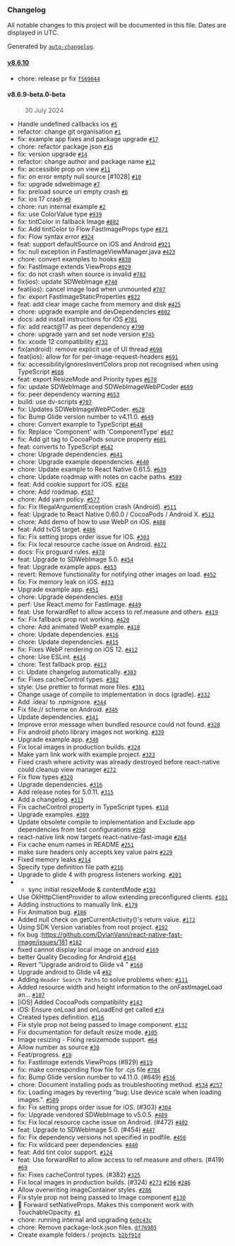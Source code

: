 ### Changelog

All notable changes to this project will be documented in this file. Dates are displayed in UTC.

Generated by [`auto-changelog`](https://github.com/CookPete/auto-changelog).

#### [v8.6.10](https://github.com/dream-sports-labs/react-native-fast-image/compare/v8.6.9-beta.0-beta...v8.6.10)

- chore: release pr fix [`f569044`](https://github.com/dream-sports-labs/react-native-fast-image/commit/f569044bb54d6d30eae69442c9fa50a59fb8c537)

#### v8.6.9-beta.0-beta

> 30 July 2024

- Handle undefined callbacks ios [`#5`](https://github.com/dream-sports-labs/react-native-fast-image/pull/5)
- refactor: change git organisation [`#1`](https://github.com/dream-sports-labs/react-native-fast-image/pull/1)
- fix: example app fixes and package upgrade [`#17`](https://github.com/dream-sports-labs/react-native-fast-image/pull/17)
- chore: refactor package json [`#16`](https://github.com/dream-sports-labs/react-native-fast-image/pull/16)
- fix: version upgrade [`#14`](https://github.com/dream-sports-labs/react-native-fast-image/pull/14)
- refactor: change author and package name [`#12`](https://github.com/dream-sports-labs/react-native-fast-image/pull/12)
- fix: accessible prop on view [`#11`](https://github.com/dream-sports-labs/react-native-fast-image/pull/11)
- fix: on error empty null source [#1028] [`#10`](https://github.com/dream-sports-labs/react-native-fast-image/pull/10)
- fix: upgrade sdwebimage [`#7`](https://github.com/dream-sports-labs/react-native-fast-image/pull/7)
- fix: preload source uri empty crash [`#8`](https://github.com/dream-sports-labs/react-native-fast-image/pull/8)
- fix: ios 17 crash [`#9`](https://github.com/dream-sports-labs/react-native-fast-image/pull/9)
- chore: run internal example [`#2`](https://github.com/dream-sports-labs/react-native-fast-image/pull/2)
- fix: use ColorValue type [`#939`](https://github.com/dream-sports-labs/react-native-fast-image/pull/939)
- fix: tintColor in fallback Image [`#882`](https://github.com/dream-sports-labs/react-native-fast-image/pull/882)
- fix: Add tintColor to Flow FastImageProps type [`#871`](https://github.com/dream-sports-labs/react-native-fast-image/pull/871)
- fix: Flow syntax error [`#924`](https://github.com/dream-sports-labs/react-native-fast-image/pull/924)
- feat: support defaultSource on iOS and Android [`#921`](https://github.com/dream-sports-labs/react-native-fast-image/pull/921)
- fix: null exception in FastImageViewManager.java [`#423`](https://github.com/dream-sports-labs/react-native-fast-image/pull/423)
- chore: convert examples to hooks [`#830`](https://github.com/dream-sports-labs/react-native-fast-image/pull/830)
- fix: FastImage extends ViewProps [`#829`](https://github.com/dream-sports-labs/react-native-fast-image/pull/829)
- fix: do not crash when source is invalid [`#782`](https://github.com/dream-sports-labs/react-native-fast-image/pull/782)
- fix(ios): update SDWebImage [`#740`](https://github.com/dream-sports-labs/react-native-fast-image/pull/740)
- feat(ios): cancel image load when unmounted [`#787`](https://github.com/dream-sports-labs/react-native-fast-image/pull/787)
- fix: export FastImageStaticProperties [`#822`](https://github.com/dream-sports-labs/react-native-fast-image/pull/822)
- feat: add clear image cache from memory and disk [`#425`](https://github.com/dream-sports-labs/react-native-fast-image/pull/425)
- chore: upgrade example and devDependencies [`#802`](https://github.com/dream-sports-labs/react-native-fast-image/pull/802)
- docs: add install instructions for iOS [`#781`](https://github.com/dream-sports-labs/react-native-fast-image/pull/781)
- fix: add react@17 as peer dependency [`#790`](https://github.com/dream-sports-labs/react-native-fast-image/pull/790)
- chore: upgrade yarn and set node version [`#745`](https://github.com/dream-sports-labs/react-native-fast-image/pull/745)
- fix: xcode 12 compatibility [`#732`](https://github.com/dream-sports-labs/react-native-fast-image/pull/732)
- fix(android): remove explicit use of UI thread [`#698`](https://github.com/dream-sports-labs/react-native-fast-image/pull/698)
- feat(ios): allow for for per-image-request-headers [`#691`](https://github.com/dream-sports-labs/react-native-fast-image/pull/691)
- fix: accessibilityIgnoresInvertColors prop not recognised when using TypeScript [`#666`](https://github.com/dream-sports-labs/react-native-fast-image/pull/666)
- feat: export ResizeMode and Priority types [`#678`](https://github.com/dream-sports-labs/react-native-fast-image/pull/678)
- fix: update SDWebImage and SDWebImageWebPCoder [`#689`](https://github.com/dream-sports-labs/react-native-fast-image/pull/689)
- fix: peer dependency warning [`#653`](https://github.com/dream-sports-labs/react-native-fast-image/pull/653)
- build: use dv-scripts [`#707`](https://github.com/dream-sports-labs/react-native-fast-image/pull/707)
- fix: Updates SDWebImageWebPCoder. [`#628`](https://github.com/dream-sports-labs/react-native-fast-image/pull/628)
- fix: Bump Glide version number to v4.11.0. [`#649`](https://github.com/dream-sports-labs/react-native-fast-image/pull/649)
- chore: Convert example to TypeScript [`#648`](https://github.com/dream-sports-labs/react-native-fast-image/pull/648)
- fix: Replace 'Component' with 'ComponentType' [`#647`](https://github.com/dream-sports-labs/react-native-fast-image/pull/647)
- fix: Add git tag to CocoaPods source property [`#601`](https://github.com/dream-sports-labs/react-native-fast-image/pull/601)
- feat: converts to TypeScript [`#642`](https://github.com/dream-sports-labs/react-native-fast-image/pull/642)
- chore: Upgrade dependencies. [`#641`](https://github.com/dream-sports-labs/react-native-fast-image/pull/641)
- chore: Upgrade example dependencies. [`#640`](https://github.com/dream-sports-labs/react-native-fast-image/pull/640)
- chore: Update example to React Native 0.61.5. [`#639`](https://github.com/dream-sports-labs/react-native-fast-image/pull/639)
- chore: Update roadmap with notes on cache paths. [`#589`](https://github.com/dream-sports-labs/react-native-fast-image/pull/589)
- feat: Add cookie support for iOS. [`#284`](https://github.com/dream-sports-labs/react-native-fast-image/pull/284)
- chore: Add roadmap. [`#587`](https://github.com/dream-sports-labs/react-native-fast-image/pull/587)
- chore: Add yarn policy. [`#577`](https://github.com/dream-sports-labs/react-native-fast-image/pull/577)
- fix: Fix IllegalArgumentException crash (Android). [`#511`](https://github.com/dream-sports-labs/react-native-fast-image/pull/511)
- feat: Upgrade to React Native 0.60.0 / CocoaPods / Android X. [`#513`](https://github.com/dream-sports-labs/react-native-fast-image/pull/513)
- chore: Add demo of how to use WebP on iOS. [`#488`](https://github.com/dream-sports-labs/react-native-fast-image/pull/488)
- feat: Add tvOS target. [`#486`](https://github.com/dream-sports-labs/react-native-fast-image/pull/486)
- fix: Fix setting props order issue for iOS. [`#303`](https://github.com/dream-sports-labs/react-native-fast-image/pull/303)
- fix: Fix local resource cache issue on Android. [`#472`](https://github.com/dream-sports-labs/react-native-fast-image/pull/472)
- docs: Fix proguard rules. [`#478`](https://github.com/dream-sports-labs/react-native-fast-image/pull/478)
- feat: Upgrade to SDWebImage 5.0. [`#454`](https://github.com/dream-sports-labs/react-native-fast-image/pull/454)
- feat: Upgrade example apps. [`#453`](https://github.com/dream-sports-labs/react-native-fast-image/pull/453)
- revert: Remove functionality for notifying other images on load. [`#452`](https://github.com/dream-sports-labs/react-native-fast-image/pull/452)
- fix: Fix memory leak on iOS. [`#433`](https://github.com/dream-sports-labs/react-native-fast-image/pull/433)
- Upgrade example app. [`#451`](https://github.com/dream-sports-labs/react-native-fast-image/pull/451)
- chore: Upgrade dependencies. [`#450`](https://github.com/dream-sports-labs/react-native-fast-image/pull/450)
- perf: Use React.memo for FastImage. [`#449`](https://github.com/dream-sports-labs/react-native-fast-image/pull/449)
- feat: Use forwardRef to allow access to ref.measure and others. [`#419`](https://github.com/dream-sports-labs/react-native-fast-image/pull/419)
- fix: Fix fallback prop not working. [`#420`](https://github.com/dream-sports-labs/react-native-fast-image/pull/420)
- chore: Add animated WebP example. [`#418`](https://github.com/dream-sports-labs/react-native-fast-image/pull/418)
- chore: Update dependencies. [`#416`](https://github.com/dream-sports-labs/react-native-fast-image/pull/416)
- chore: Update dependencies. [`#415`](https://github.com/dream-sports-labs/react-native-fast-image/pull/415)
- fix: Fixes WebP rendering on iOS 12. [`#412`](https://github.com/dream-sports-labs/react-native-fast-image/pull/412)
- chore: Use ESLint. [`#414`](https://github.com/dream-sports-labs/react-native-fast-image/pull/414)
- chore: Test fallback prop. [`#413`](https://github.com/dream-sports-labs/react-native-fast-image/pull/413)
- ci: Update changelog automatically. [`#383`](https://github.com/dream-sports-labs/react-native-fast-image/pull/383)
- fix: Fixes cacheControl types. [`#382`](https://github.com/dream-sports-labs/react-native-fast-image/pull/382)
- style: Use prettier to format more files. [`#381`](https://github.com/dream-sports-labs/react-native-fast-image/pull/381)
- Change usage of compile to implementation in docs (gradle). [`#332`](https://github.com/dream-sports-labs/react-native-fast-image/pull/332)
- Add .idea/ to .npmignore. [`#344`](https://github.com/dream-sports-labs/react-native-fast-image/pull/344)
- Fix file:// scheme on Android. [`#345`](https://github.com/dream-sports-labs/react-native-fast-image/pull/345)
- Update dependencies. [`#341`](https://github.com/dream-sports-labs/react-native-fast-image/pull/341)
- Improve error message when bundled resource could not found. [`#328`](https://github.com/dream-sports-labs/react-native-fast-image/pull/328)
- Fix android photo library images not working. [`#339`](https://github.com/dream-sports-labs/react-native-fast-image/pull/339)
- Upgrade example app. [`#340`](https://github.com/dream-sports-labs/react-native-fast-image/pull/340)
- Fix local images in production builds. [`#324`](https://github.com/dream-sports-labs/react-native-fast-image/pull/324)
- Make yarn link work with example project. [`#323`](https://github.com/dream-sports-labs/react-native-fast-image/pull/323)
- Fixed crash where activity was already destroyed before react-native could cleanup view manager [`#272`](https://github.com/dream-sports-labs/react-native-fast-image/pull/272)
- Fix flow types [`#320`](https://github.com/dream-sports-labs/react-native-fast-image/pull/320)
- Upgrade dependencies. [`#316`](https://github.com/dream-sports-labs/react-native-fast-image/pull/316)
- Add release notes for 5.0.11. [`#315`](https://github.com/dream-sports-labs/react-native-fast-image/pull/315)
- Add a changelog. [`#313`](https://github.com/dream-sports-labs/react-native-fast-image/pull/313)
- Fix cacheControl property in TypeScript types. [`#310`](https://github.com/dream-sports-labs/react-native-fast-image/pull/310)
- Upgrade examples. [`#309`](https://github.com/dream-sports-labs/react-native-fast-image/pull/309)
- Update obsolete compile to implementation and Exclude app dependencies from test configurations [`#250`](https://github.com/dream-sports-labs/react-native-fast-image/pull/250)
- react-native link now targets react-native-fast-image [`#264`](https://github.com/dream-sports-labs/react-native-fast-image/pull/264)
- Fix cache enum names in README [`#251`](https://github.com/dream-sports-labs/react-native-fast-image/pull/251)
- make sure headers only accepts key value pairs [`#229`](https://github.com/dream-sports-labs/react-native-fast-image/pull/229)
- Fixed memory leaks [`#214`](https://github.com/dream-sports-labs/react-native-fast-image/pull/214)
- Specify type definition file path [`#216`](https://github.com/dream-sports-labs/react-native-fast-image/pull/216)
- Upgrade to glide 4 with progress listeners working. [`#201`](https://github.com/dream-sports-labs/react-native-fast-image/pull/201)
- * sync initial resizeMode & contentMode [`#193`](https://github.com/dream-sports-labs/react-native-fast-image/pull/193)
- Use OkHttpClientProvider to allow extending preconfigured clients. [`#101`](https://github.com/dream-sports-labs/react-native-fast-image/pull/101)
- Adding instructions to manually link. [`#179`](https://github.com/dream-sports-labs/react-native-fast-image/pull/179)
- Fix Animation bug. [`#186`](https://github.com/dream-sports-labs/react-native-fast-image/pull/186)
- Added null check on  getCurrentActivity()'s return value. [`#172`](https://github.com/dream-sports-labs/react-native-fast-image/pull/172)
- Using SDK Version variables from root project. [`#192`](https://github.com/dream-sports-labs/react-native-fast-image/pull/192)
- fix bug :https://github.com/DylanVann/react-native-fast-image/issues/181 [`#182`](https://github.com/dream-sports-labs/react-native-fast-image/pull/182)
- fixed cannot display local image on android [`#169`](https://github.com/dream-sports-labs/react-native-fast-image/pull/169)
- better Quality Decoding for Android [`#164`](https://github.com/dream-sports-labs/react-native-fast-image/pull/164)
- Revert "Upgrade android to Glide v4 " [`#168`](https://github.com/dream-sports-labs/react-native-fast-image/pull/168)
- Upgrade android to Glide v4  [`#82`](https://github.com/dream-sports-labs/react-native-fast-image/pull/82)
- Adding `Header Search Paths` to solve problems when: [`#111`](https://github.com/dream-sports-labs/react-native-fast-image/pull/111)
- Added resource width and height information to the onFastImageLoad an… [`#107`](https://github.com/dream-sports-labs/react-native-fast-image/pull/107)
- [iOS] Added CocoaPods compatibility [`#143`](https://github.com/dream-sports-labs/react-native-fast-image/pull/143)
- iOS: Ensure onLoad and onLoadEnd get called [`#74`](https://github.com/dream-sports-labs/react-native-fast-image/pull/74)
- Created types definition. [`#116`](https://github.com/dream-sports-labs/react-native-fast-image/pull/116)
- Fix style prop not being passed to Image component. [`#132`](https://github.com/dream-sports-labs/react-native-fast-image/pull/132)
- Fix documentation for default resize mode. [`#105`](https://github.com/dream-sports-labs/react-native-fast-image/pull/105)
- Image resizing - Fixing resizemode support. [`#64`](https://github.com/dream-sports-labs/react-native-fast-image/pull/64)
- Allow number as source [`#30`](https://github.com/dream-sports-labs/react-native-fast-image/pull/30)
- Feat/progress. [`#18`](https://github.com/dream-sports-labs/react-native-fast-image/pull/18)
- fix: FastImage extends ViewProps (#829) [`#819`](https://github.com/dream-sports-labs/react-native-fast-image/issues/819)
- fix: make corresponding flow file for .cjs file [`#784`](https://github.com/dream-sports-labs/react-native-fast-image/issues/784)
- fix: Bump Glide version number to v4.11.0. (#649) [`#536`](https://github.com/dream-sports-labs/react-native-fast-image/issues/536)
- chore: Document installing pods as troubleshooting method. [`#534`](https://github.com/dream-sports-labs/react-native-fast-image/issues/534) [`#257`](https://github.com/dream-sports-labs/react-native-fast-image/issues/257)
- fix: Loading images by reverting "bug: Use device scale when loading images.". [`#509`](https://github.com/dream-sports-labs/react-native-fast-image/issues/509)
- fix: Fix setting props order issue for iOS. (#303) [`#304`](https://github.com/dream-sports-labs/react-native-fast-image/issues/304)
- fix: Upgrade vendored SDWebImage to v5.0.5. [`#489`](https://github.com/dream-sports-labs/react-native-fast-image/issues/489)
- fix: Fix local resource cache issue on Android. (#472) [`#402`](https://github.com/dream-sports-labs/react-native-fast-image/issues/402)
- feat: Upgrade to SDWebImage 5.0. (#454) [`#447`](https://github.com/dream-sports-labs/react-native-fast-image/issues/447)
- fix: Fix dependency versions not specified in podfile. [`#456`](https://github.com/dream-sports-labs/react-native-fast-image/issues/456)
- fix: Fix wildcard peer dependencies. [`#440`](https://github.com/dream-sports-labs/react-native-fast-image/issues/440)
- feat: Add tint color support. [`#124`](https://github.com/dream-sports-labs/react-native-fast-image/issues/124)
- feat: Use forwardRef to allow access to ref.measure and others. (#419) [`#69`](https://github.com/dream-sports-labs/react-native-fast-image/issues/69)
- fix: Fixes cacheControl types. (#382) [`#325`](https://github.com/dream-sports-labs/react-native-fast-image/issues/325)
- Fix local images in production builds. (#324) [`#273`](https://github.com/dream-sports-labs/react-native-fast-image/issues/273) [`#296`](https://github.com/dream-sports-labs/react-native-fast-image/issues/296) [`#246`](https://github.com/dream-sports-labs/react-native-fast-image/issues/246)
- Allow overwriting imageContainer styles. [`#286`](https://github.com/dream-sports-labs/react-native-fast-image/issues/286)
- Fix style prop not being passed to Image component [`#130`](https://github.com/dream-sports-labs/react-native-fast-image/issues/130)
- 🐛 Forward setNativeProps. Makes this component work with TouchableOpacity. [`#1`](https://github.com/dream-sports-labs/react-native-fast-image/issues/1)
- chore: running internal and upgrading [`6e0c43c`](https://github.com/dream-sports-labs/react-native-fast-image/commit/6e0c43ccbbca6b82fe767978098275439081c2c5)
- chore: Remove package-lock.json files. [`df76905`](https://github.com/dream-sports-labs/react-native-fast-image/commit/df769056f44bc0e49032edcd8f3b6c26de5472cb)
- Create example folders / projects. [`b2bf91d`](https://github.com/dream-sports-labs/react-native-fast-image/commit/b2bf91d62b3f480e52e3a3a2bd875d53e7982d3a)
